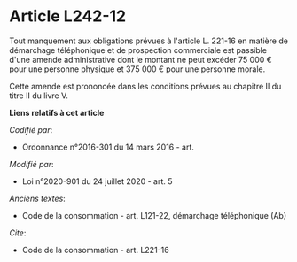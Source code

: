 # Article L242-12

Tout manquement aux obligations prévues à l'article L. 221-16 en matière de démarchage téléphonique et de prospection
commerciale est passible d'une amende administrative dont le montant ne peut excéder 75 000 € pour une personne physique et
375 000 € pour une personne morale.

Cette amende est prononcée dans les conditions prévues au chapitre II du titre II du livre V.

**Liens relatifs à cet article**

_Codifié par_:

  - Ordonnance n°2016-301 du 14 mars 2016 - art.

_Modifié par_:

  - Loi n°2020-901 du 24 juillet 2020 - art. 5

_Anciens textes_:

  - Code de la consommation - art. L121-22, démarchage téléphonique (Ab)

_Cite_:

  - Code de la consommation - art. L221-16

